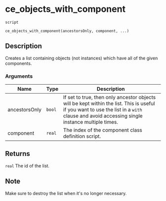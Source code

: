 # ce_objects_with_component
`script`
```gml
ce_objects_with_component(ancestorsOnly, component, ...)
```

## Description
Creates a list containing objects (not instances) which have all of
 the given components.

### Arguments
| Name | Type | Description |
| ---- | ---- | ----------- |
| ancestorsOnly | `bool` | If set to true, then only ancestor objects will be kept within the list. This is useful if you want to use the list in a  `with` clause and avoid accessing single instance multiple times. |
| component | `real` | The index of the component class definition script. |

## Returns
`real` The id of the list.

## Note
 Make sure to destroy the list when it's no longer necessary.